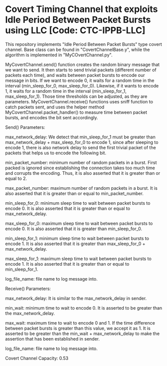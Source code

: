 # Covert Timing Channel that exploits Idle Period Between Packet Bursts using LLC [Code: CTC-IPPB-LLC]

This repository implements "Idle Period Between Packet Bursts" type covert channel. Base class can be found in "CovertChannelBase.y", while the algorithm is implemented in "MyCOvertChannel.py".

MyCovertChannel.send() function creates the random binary message that we want to send. It then starts to send trivial packets (different number of packets each time), and waits between packet bursts to encode our message in bits. If we want to encode 0, it waits for a random time in the interval
(min_sleep_for_0, max_sleep_for_0). Likewise, if it wants to encode 1, it waits for a random time in the interval (min_sleep_for_1, max_sleep_for_1). Those time thresholds can be adjusted, as they are parameters. MyCovertChannel.receive() functions uses sniff function to catch packets sent, and uses the helper method MyCovertChannel.packet_handler() to measure time between packet bursts, and encodes the bit sent accordingly.

Send() Parameters:

max_network_delay: We detect that min_sleep_for_1 must be greater than max_network_delay + max_sleep_for_0 to encode 1, since after sleeping to encode 1, there is also network delay to send the first trivial packet of the packets that helps us to encode the following bit.

min_packet_number: minimum number of random packets in a burst. First packed is ignored since establishing the connection takes too much time and corrupts the encoding. Thus, it is also asserted that it is greater than or equal to 2.

max_packet_number: maximum number of random packets in a burst. It is also asserted that it is greater than or equal to min_packet_number.

min_sleep_for_0: minimum sleep time to wait between packet bursts to encode 0. It is also asserted that it is greater than or equal to max_network_delay.

max_sleep_for_0: maximum sleep time to wait between packet bursts to encode 0. It is also asserted that it is greater than min_sleep_for_0.

min_sleep_for_1: minimum sleep time to wait between packet bursts to encode 1. It is also asserted that it is greater than max_sleep_for_0 + max_network_delay.

max_sleep_for_1: maximum sleep time to wait between packet bursts to encode 1. It is also asserted that it is greater than or equal to min_sleep_for_1.

log_file_name: file name to log message into.

Receive() Parameters:

max_network_delay: It is similar to the max_network_delay in sender.

min_wait: minimum time to wait to encode 0. It is asserted to be greater than the max_network_delay.

max_wait: maximum time to wait to encode 0 and 1. If the time difference between packet bursts is greater than this value, we accept it as 1. It is asserted to be greater than the min_wait + max_network_delay to make the assertion that has been established in sender.

log_file_name: file name to log message into.

Covert Channel Capacity: 0.53